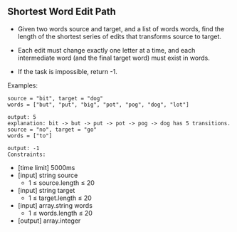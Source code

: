 ## Shortest Word Edit Path
- Given two words source and target, and a list of words words, find the length of the shortest series of edits that transforms source to target.

- Each edit must change exactly one letter at a time, and each intermediate word (and the final target word) must exist in words.

- If the task is impossible, return -1.

Examples:
```
source = "bit", target = "dog"
words = ["but", "put", "big", "pot", "pog", "dog", "lot"]

output: 5
explanation: bit -> but -> put -> pot -> pog -> dog has 5 transitions.
source = "no", target = "go"
words = ["to"]

output: -1
Constraints:
```

- [time limit] 5000ms
- [input] string source
  - 1 ≤ source.length ≤ 20
- [input] string target
  - 1 ≤ target.length ≤ 20
- [input] array.string words
  - 1 ≤ words.length ≤ 20
- [output] array.integer